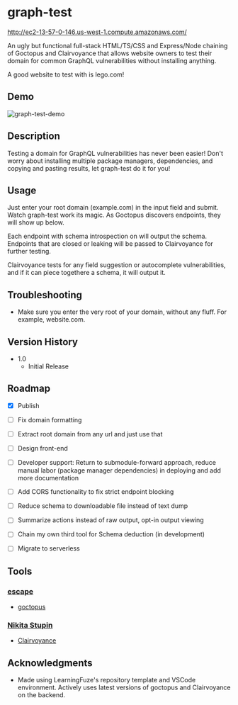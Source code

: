 # graph-test

http://ec2-13-57-0-146.us-west-1.compute.amazonaws.com/

An ugly but functional full-stack HTML/TS/CSS and Express/Node chaining of Goctopus and Clairvoyance that allows website owners to test their domain for common GraphQL vulnerabilities without installing anything.

A good website to test with is lego.com!

## Demo

![graph-test-demo](https://github.com/user-attachments/assets/56a73495-3b12-4c5d-bc33-b57aea923a17)

## Description

Testing a domain for GraphQL vulnerabilities has never been easier! Don't worry about installing multiple package managers, dependencies, and copying and pasting results, let graph-test do it for you!

## Usage

Just enter your root domain (example.com) in the input field and submit. Watch graph-test work its magic. As Goctopus discovers endpoints, they will show up below.

Each endpoint with schema introspection on will output the schema. Endpoints that are closed or leaking will be passed to Clairvoyance for further testing.

Clairvoyance tests for any field suggestion or autocomplete vulnerabilities, and if it can piece togethere a schema, it will output it.

## Troubleshooting

- Make sure you enter the very root of your domain, without any fluff. For example, website.com.

## Version History

* 1.0
    * Initial Release

## Roadmap

- [x] Publish

- [ ] Fix domain formatting

- [ ] Extract root domain from any url and just use that

- [ ] Design front-end

- [ ] Developer support: Return to submodule-forward approach, reduce manual labor (package manager dependencies) in deploying and add more documentation

- [ ] Add CORS functionality to fix strict endpoint blocking

- [ ] Reduce schema to downloadable file instead of text dump

- [ ] Summarize actions instead of raw output, opt-in output viewing

- [ ] Chain my own third tool for Schema deduction (in development)

- [ ] Migrate to serverless

## Tools

### [escape](https://github.com/Escape-Technologies)

- [goctopus](https://github.com/Escape-Technologies/goctopus)
  
### [Nikita Stupin](https://github.com/nikitastupin)

- [Clairvoyance](https://github.com/nikitastupin/clairvoyance)

## Acknowledgments

* Made using LearningFuze's repository template and VSCode environment. Actively uses latest versions of goctopus and Clairvoyance on the backend.
